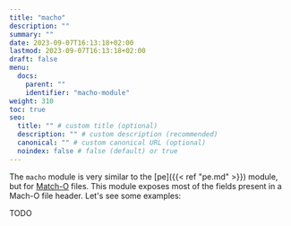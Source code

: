 ```yaml
---
title: "macho"
description: ""
summary: ""
date: 2023-09-07T16:13:18+02:00
lastmod: 2023-09-07T16:13:18+02:00
draft: false
menu:
  docs:
    parent: ""
    identifier: "macho-module"
weight: 310
toc: true
seo:
  title: "" # custom title (optional)
  description: "" # custom description (recommended)
  canonical: "" # custom canonical URL (optional)
  noindex: false # false (default) or true
---
```


The `macho` module is very similar to the [pe]({{< ref "pe.md" >}}) module, but
for [Match-O](https://en.wikipedia.org/wiki/Mach-O) files. This module exposes
most of the fields present in a Mach-O file header. Let's see some examples:

TODO